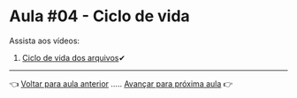 # Aula #04 - Ciclo de vida

Assista aos vídeos:

  1. [Ciclo de vida dos arquivos](https://www.youtube.com/watch?v=MOuN_cYcsJ4)✔

---

👈 [Voltar para aula anterior](../aula03/aula.md) ..... [Avançar para próxima aula](../aula05/aula.md) 👉
